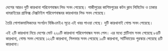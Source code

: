 দেশের আরও দুটি কারখানা পরিবেশবান্ধব লিড সনদ পেয়েছে। গাজীপুরের কাশিমপুরের কটন ক্লাব লিমিটেড ও ঢাকার ধামরাইয়ের গ্রাফিক্স টেক্সটাইল পরিবেশবান্ধবর কারখানার লিড সনদ পেয়েছে।

তৈরি পোশাকমালিকদের সংগঠন বিজিএমইএ সূত্রে এই খবর পাওয়া গেছে। দুটি কারখানাই গোল্ড সনদ পেয়েছে।

এই ২টি কারখানা নিয়ে দেশের মোট ২২০টি কারখানা পরিবেশবান্ধব সনদ পেল। এর মধ্যে প্লাটিনাম সনদ পেয়েছে ৮৪টি কারখানা, গোল্ড সনদ পেয়েছে ১২২টি কারখানা, সিলভার সনদ পেয়েছে ১০টি কারখানা, সার্টিফায়েড পুরস্কার পেয়েছে ৪টি কারখানা।
